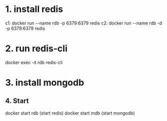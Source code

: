 # 1. install redis 
c1: docker run --name rdb -p 6379:6379 redis
c2: docker run --name rdb -d -p 6379:6379 redis

# 2. run redis-cli 
docker exec -it rdb redis-cli 

# 3. install mongodb 

## 4. Start
docker start rdb (start redis)
docker start mdb (start mongodb)